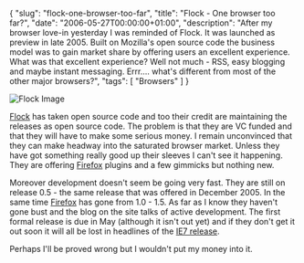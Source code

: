 {
  "slug": "flock-one-browser-too-far",
  "title": "Flock - One browser too far?",
  "date": "2006-05-27T00:00:00+01:00",
  "description": "After my browser love-in yesterday I was reminded of Flock. It was launched as preview in late 2005. Built on Mozilla's open source code the business model was to gain market share by offering users an excellent experience. What was that excellent experience? Well not much - RSS, easy blogging and maybe instant messaging. Errr.... what's different from most of the other major browsers?",
  "tags": [
    "Browsers"
  ]
}

![Flock Image][1]

[Flock][2] has taken open source code and too their credit are maintaining the releases as open source code. The problem is that they are VC funded and that they will have to make some serious money. I remain unconvinced that they can make headway into the saturated browser market. Unless they have got something really good up their sleeves I can't see it happening. They are offering [Firefox][3] plugins and a few gimmicks but nothing new.

Moreover development doesn't seem be going very fast. They are still on release 0.5 - the same release that was offered in December 2005. In the same time [Firefox][3] has gone from 1.0 - 1.5. As far as I know they haven't gone bust and the blog on the site talks of active development. The first formal release is due in May (although it isn't out yet) and if they don't get it out soon it will all be lost in headlines of the [IE7 release][4].

Perhaps I'll be proved wrong but I wouldn't put my money into it.

[1]: /images/articles/flockLogo.png
[2]: http://www.flock.com
[3]: http://www.mozilla.com/firefox/
[4]: http://www.microsoft.com/windows/ie/
